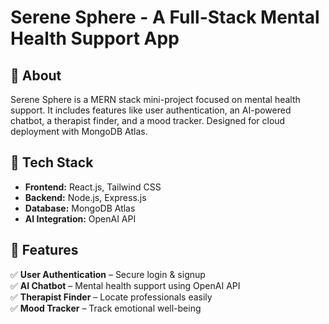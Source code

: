 # Serene Sphere - A Full-Stack Mental Health Support App

## 📌 About  
Serene Sphere is a MERN stack mini-project focused on mental health support. It includes features like user authentication, an AI-powered chatbot, a therapist finder, and a mood tracker. Designed for cloud deployment with MongoDB Atlas.  

## 🚀 Tech Stack  
- **Frontend:** React.js, Tailwind CSS  
- **Backend:** Node.js, Express.js  
- **Database:** MongoDB Atlas  
- **AI Integration:** OpenAI API  

## 📌 Features  
✅ **User Authentication** – Secure login & signup  
✅ **AI Chatbot** – Mental health support using OpenAI API  
✅ **Therapist Finder** – Locate professionals easily  
✅ **Mood Tracker** – Track emotional well-being  



